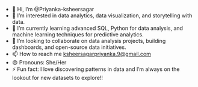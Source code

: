 - 👋 Hi, I’m @Priyanka-ksheersagar
- 👀 I’m interested in data analytics, data visualization, and storytelling with data.
- 🌱 I’m currently learning advanced SQL, Python for data analysis, and machine learning techniques for predictive analytics.
- 💞️ I’m looking to collaborate on data analysis projects, building dashboards, and open-source data initiatives.
- 📫 How to reach me ksheersagarpriyanka.9@gmail.com
- 😄 Pronouns: She/Her
- ⚡ Fun fact: I love discovering patterns in data and I’m always on the lookout for new datasets to explore!!

<!---
Priyanka-ksheersagar/Priyanka-ksheersagar is a ✨ special ✨ repository because its `README.md` (this file) appears on your GitHub profile.
You can click the Preview link to take a look at your changes.
--->
